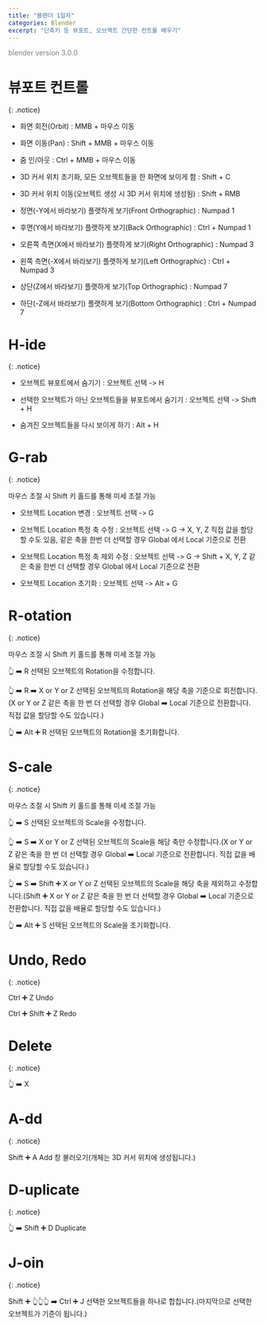 ```yaml
---
title: "블렌더 1일차"
categories: Blender
excerpt: "단축키 등 뷰포트, 오브젝트 간단한 컨트롤 배우기"
---
```



<span style="color:gray">blender version 3.0.0</span>


# 뷰포트 컨트롤
{: .notice}

- <span class="color-keyword">화면 회전(Orbit)</span> : MMB + 마우스 이동

- <span class="color-keyword">화면 이동(Pan)</span> : Shift + MMB + 마우스 이동

- <span class="color-keyword">줌 인/아웃</span> : Ctrl + MMB + 마우스 이동

- <span class="color-keyword">3D 커서 위치 초기화, 모든 오브젝트들을 한 화면에 보이게 함</span> : Shift + C

- <span class="color-keyword">3D 커서 위치 이동</span><span class="color-comment">(오브젝트 생성 시 3D 커서 위치에 생성됨)</span> : Shift + RMB

- <span class="color-keyword">정면(-Y에서 바라보기) 플랫하게 보기</span><span class="color-comment">(Front Orthographic)</span> : Numpad 1

- <span class="color-keyword">후면(Y에서 바라보기) 플랫하게 보기</span><span class="color-comment">(Back Orthographic)</span> : Ctrl + Numpad 1

- <span class="color-keyword">오른쪽 측면(X에서 바라보기) 플랫하게 보기</span><span class="color-comment">(Right Orthographic)</span> : Numpad 3

- <span class="color-keyword">왼쪽 측면(-X에서 바라보기) 플랫하게 보기</span><span class="color-comment">(Left Orthographic)</span> : Ctrl + Numpad 3

- <span class="color-keyword">상단(Z에서 바라보기) 플랫하게 보기</span><span class="color-comment">(Top Orthographic)</span> : Numpad 7

- <span class="color-keyword">하단(-Z에서 바라보기) 플랫하게 보기</span><span class="color-comment">(Bottom Orthographic)</span> : Ctrl + Numpad 7


# H-ide
{: .notice}

- <span class="color-keyword">오브젝트 뷰포트에서 숨기기</span> : 오브젝트 선택 -> H

- <span class="color-keyword">선택한 오브젝트가 아닌 오브젝트들을 뷰포트에서 숨기기</span> : 오브젝트 선택 -> Shift + H

- <span class="color-keyword">숨겨진 오브젝트들을 다시 보이게 하기</span> : Alt + H


# G-rab
{: .notice}

<span class="color-comment">마우스 조절 시 Shift 키 홀드를 통해 미세 조절 가능</span>

- <span class="color-keyword">오브젝트 Location 변경</span> : 오브젝트 선택 -> G

- <span class="color-keyword">오브젝트 Location 특정 축 수정</span> : 오브젝트 선택 -> G -> X, Y, Z <span class="color-comment">직접 값을 할당할 수도 있음, 같은 축을 한번 더 선택할 경우 Global 에서 Local 기준으로 전환</span>

- <span class="color-keyword">오브젝트 Location 특정 축 제외 수정</span> : 오브젝트 선택 -> G -> Shift + X, Y, Z <span class="color-comment">같은 축을 한번 더 선택할 경우 Global 에서 Local 기준으로 전환</span>

- <span class="color-keyword">오브젝트 Location 초기화</span> : 오브젝트 선택 -> Alt + G


# R-otation
{: .notice}

<span class="color-comment">마우스 조절 시 Shift 키 홀드를 통해 미세 조절 가능</span>

👆 ➡️ <span class="block-darkgrey">R</span> 선택된 오브젝트의 Rotation을 수정합니다.

👆 ➡️ <span class="block-darkgrey">R</span> ➡️ <span class="block-darkgrey">X or Y or Z</span> 선택된 오브젝트의 Rotation을 해당 축을 기준으로 회전합니다.(<span class="block-darkgrey">X or Y or Z</span> 같은 축을 한 번 더 선택할 경우 <span class="block-lightgreen">Global</span> ➡️ <span class="block-lightgreen">Local</span> 기준으로 전환합니다. 직접 값을 할당할 수도 있습니다.)

👆 ➡️ <span class="block-darkgrey">Alt</span> ➕ <span class="block-darkgrey">R</span> 선택된 오브젝트의 Rotation을 초기화합니다.


# S-cale
{: .notice}

<span class="color-comment">마우스 조절 시 Shift 키 홀드를 통해 미세 조절 가능</span>

👆 ➡️ <span class="block-darkgrey">S</span> 선택된 오브젝트의 Scale을 수정합니다.

👆 ➡️ <span class="block-darkgrey">S</span> ➡️ <span class="block-darkgrey">X or Y or Z</span> 선택된 오브젝트의 Scale을 해당 축만 수정합니다.(<span class="block-darkgrey">X or Y or Z</span> 같은 축을 한 번 더 선택할 경우 <span class="block-lightgreen">Global</span> ➡️ <span class="block-lightgreen">Local</span> 기준으로 전환합니다. 직접 값을 배율로 할당할 수도 있습니다.)

👆 ➡️ <span class="block-darkgrey">S</span> ➡️ <span class="block-darkgrey">Shift</span> ➕ <span class="block-darkgrey">X or Y or Z</span> 선택된 오브젝트의 Scale을 해당 축을 제외하고 수정합니다.(<span class="block-darkgrey">Shift</span> ➕ <span class="block-darkgrey">X or Y or Z</span> 같은 축을 한 번 더 선택할 경우 <span class="block-lightgreen">Global</span> ➡️ <span class="block-lightgreen">Local</span> 기준으로 전환합니다. 직접 값을 배율로 할당할 수도 있습니다.)

👆 ➡️ <span class="block-darkgrey">Alt</span> ➕ <span class="block-darkgrey">S</span> 선택된 오브젝트의 Scale을 초기화합니다.


# Undo, Redo
{: .notice}

<span class="block-darkgrey">Ctrl</span> ➕ <span class="block-darkgrey">Z</span> Undo

<span class="block-darkgrey">Ctrl</span> ➕ <span class="block-darkgrey">Shift</span> ➕ <span class="block-darkgrey">Z</span> Redo


# Delete
{: .notice}

👆 ➡️ <span class="block-darkgrey">X</span>


# A-dd
{: .notice}

<span class="block-darkgrey">Shift</span> ➕ <span class="block-darkgrey">A</span> Add 창 불러오기(개체는 3D 커서 위치에 생성됩니다.)


# D-uplicate
{: .notice}

👆 ➡️ <span class="block-darkgrey">Shift</span> ➕ <span class="block-darkgrey">D</span> Duplicate


# J-oin
{: .notice}

<span class="block-darkgrey">Shift</span> ➕ 👆👆👆 ➡️ <span class="block-darkgrey">Ctrl</span> ➕ <span class="block-darkgrey">J</span> 선택한 오브젝트들을 하나로 합칩니다.(마지막으로 선택한 오브젝트가 기준이 됩니다.)